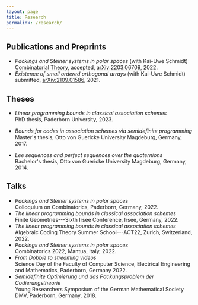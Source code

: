 ```yaml
---
layout: page
title: Research
permalink: /research/
---
```


## Publications and Preprints

- *Packings and Steiner systems in polar spaces* (with Kai-Uwe Schmidt)\
  [Combinatorial Theory](https://escholarship.org/uc/combinatorial_theory), accepted, [arXiv:2203.06709](https://arxiv.org/pdf/2203.06709.pdf), 2022.
- *Existence of small ordered orthogonal arrays* (with Kai-Uwe Schmidt)\
  submitted, [arXiv:2109.01586](https://arxiv.org/pdf/2109.01586.pdf), 2021.

## Theses

+ *Linear programming bounds in classical association schemes*\
  PhD thesis, Paderborn University, 2023.
- *Bounds for codes in association schemes via semidefinite programming*\
  Master's thesis, Otto von Guericke University Magdeburg, Germany, 2017.
+ *Lee sequences and perfect sequences over the quaternions*\
  Bachelor's thesis, Otto von Guericke University Magdeburg, Germany, 2014.


## Talks

- *Packings and Steiner systems in polar spaces*\
  Colloquium on Combinatorics, Paderborn, Germany, 2022.
- *The linear programming bounds in classical association schemes*\
  Finite Geometries---Sixth Irsee Conference, Irsee, Germany, 2022.
- *The linear programming bounds in classical association schemes*\
  Algebraic Coding Theory Summer School---ACT22, Zurich, Switzerland, 2022.
- *Packings and Steiner systems in polar spaces*\
  Combinatorics 2022, Mantua, Italy, 2022.
- *From Dobble to streaming videos*\
  Science Day of the Faculty of Computer Science, Electrical Engineering and Mathematics, Paderborn, Germany 2022.
- *Semidefinite Optimierung und das Packungsproblem der Codierungstheorie*\
  Young Researchers Symposium of the German Mathematical Society DMV, Paderborn, Germany, 2018.
